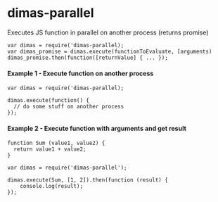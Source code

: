 ﻿# dimas-parallel
Executes JS function in parallel on another process (returns promise)
```
var dimas = require('dimas-parallel);
var dimas_promise = dimas.execute(functionToEvaluate, [arguments)
dimas_promise.then(function([returnValue] { ... });
```


#### Example 1 - Execute function on another process

```
var dimas = require('dimas-parallel);

dimas.execute(function() {
  // do some stuff on another process
});
```

#### Example 2 - Execute function with arguments and get result

```
function Sum (value1, value2) {
  return value1 + value2;
}

var dimas = require('dimas-parallel');

dimas.execute(Sum, [1, 2]).then(function (result) {
    console.log(result);
});
```




